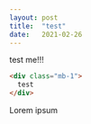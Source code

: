 ```yaml
---
layout: post
title:  "test"
date:   2021-02-26
---
```


test me!!! 


```html
<div class="mb-1">
  test
</div>
```

Lorem ipsum 
